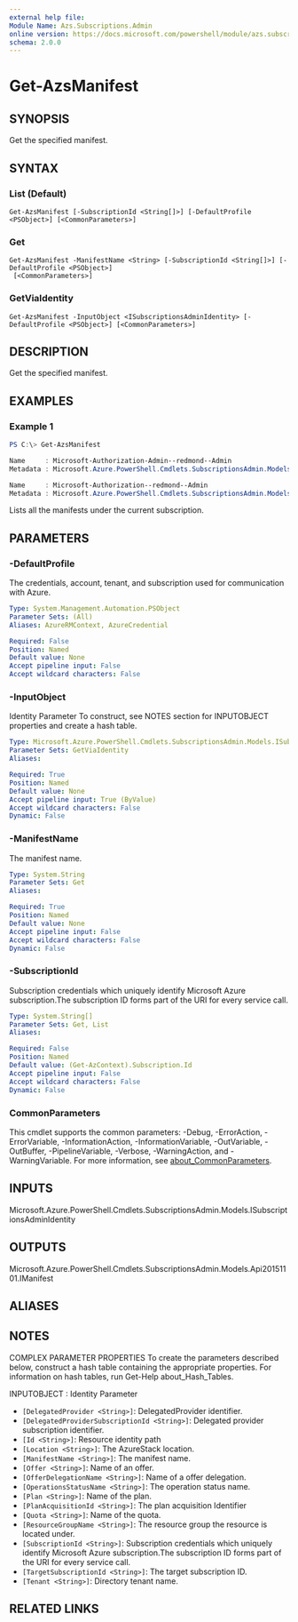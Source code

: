 ```yaml
---
external help file:
Module Name: Azs.Subscriptions.Admin
online version: https://docs.microsoft.com/powershell/module/azs.subscriptions.admin/get-azsmanifest
schema: 2.0.0
---
```


# Get-AzsManifest

## SYNOPSIS
Get the specified manifest.

## SYNTAX

### List (Default)
```
Get-AzsManifest [-SubscriptionId <String[]>] [-DefaultProfile <PSObject>] [<CommonParameters>]
```

### Get
```
Get-AzsManifest -ManifestName <String> [-SubscriptionId <String[]>] [-DefaultProfile <PSObject>]
 [<CommonParameters>]
```

### GetViaIdentity
```
Get-AzsManifest -InputObject <ISubscriptionsAdminIdentity> [-DefaultProfile <PSObject>] [<CommonParameters>]
```

## DESCRIPTION
Get the specified manifest.

## EXAMPLES

### Example 1
```powershell
PS C:\> Get-AzsManifest

Name     : Microsoft-Authorization-Admin--redmond--Admin
Metadata : Microsoft.Azure.PowerShell.Cmdlets.SubscriptionsAdmin.Models.Api20151101.ManifestMetadata

Name     : Microsoft-Authorization--redmond--Admin
Metadata : Microsoft.Azure.PowerShell.Cmdlets.SubscriptionsAdmin.Models.Api20151101.ManifestMetadata
```

Lists all the manifests under the current subscription.

## PARAMETERS

### -DefaultProfile
The credentials, account, tenant, and subscription used for communication with Azure.

```yaml
Type: System.Management.Automation.PSObject
Parameter Sets: (All)
Aliases: AzureRMContext, AzureCredential

Required: False
Position: Named
Default value: None
Accept pipeline input: False
Accept wildcard characters: False

```

### -InputObject
Identity Parameter
To construct, see NOTES section for INPUTOBJECT properties and create a hash table.

```yaml
Type: Microsoft.Azure.PowerShell.Cmdlets.SubscriptionsAdmin.Models.ISubscriptionsAdminIdentity
Parameter Sets: GetViaIdentity
Aliases:

Required: True
Position: Named
Default value: None
Accept pipeline input: True (ByValue)
Accept wildcard characters: False
Dynamic: False
```

### -ManifestName
The manifest name.

```yaml
Type: System.String
Parameter Sets: Get
Aliases:

Required: True
Position: Named
Default value: None
Accept pipeline input: False
Accept wildcard characters: False
Dynamic: False
```

### -SubscriptionId
Subscription credentials which uniquely identify Microsoft Azure subscription.The subscription ID forms part of the URI for every service call.

```yaml
Type: System.String[]
Parameter Sets: Get, List
Aliases:

Required: False
Position: Named
Default value: (Get-AzContext).Subscription.Id
Accept pipeline input: False
Accept wildcard characters: False
Dynamic: False
```

### CommonParameters
This cmdlet supports the common parameters: -Debug, -ErrorAction, -ErrorVariable, -InformationAction, -InformationVariable, -OutVariable, -OutBuffer, -PipelineVariable, -Verbose, -WarningAction, and -WarningVariable. For more information, see [about_CommonParameters](http://go.microsoft.com/fwlink/?LinkID=113216).

## INPUTS

Microsoft.Azure.PowerShell.Cmdlets.SubscriptionsAdmin.Models.ISubscriptionsAdminIdentity

## OUTPUTS

Microsoft.Azure.PowerShell.Cmdlets.SubscriptionsAdmin.Models.Api20151101.IManifest

## ALIASES

## NOTES

COMPLEX PARAMETER PROPERTIES
To create the parameters described below, construct a hash table containing the appropriate properties. For information on hash tables, run Get-Help about_Hash_Tables.

INPUTOBJECT <ISubscriptionsAdminIdentity>: Identity Parameter
  - `[DelegatedProvider <String>]`: DelegatedProvider identifier.
  - `[DelegatedProviderSubscriptionId <String>]`: Delegated provider subscription identifier.
  - `[Id <String>]`: Resource identity path
  - `[Location <String>]`: The AzureStack location.
  - `[ManifestName <String>]`: The manifest name.
  - `[Offer <String>]`: Name of an offer.
  - `[OfferDelegationName <String>]`: Name of a offer delegation.
  - `[OperationsStatusName <String>]`: The operation status name.
  - `[Plan <String>]`: Name of the plan.
  - `[PlanAcquisitionId <String>]`: The plan acquisition Identifier
  - `[Quota <String>]`: Name of the quota.
  - `[ResourceGroupName <String>]`: The resource group the resource is located under.
  - `[SubscriptionId <String>]`: Subscription credentials which uniquely identify Microsoft Azure subscription.The subscription ID forms part of the URI for every service call.
  - `[TargetSubscriptionId <String>]`: The target subscription ID.
  - `[Tenant <String>]`: Directory tenant name.

## RELATED LINKS

